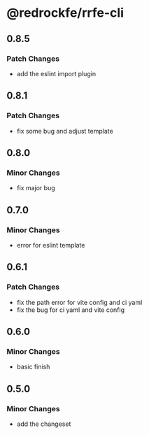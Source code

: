 # @redrockfe/rrfe-cli

## 0.8.5

### Patch Changes

- add the eslint import plugin

## 0.8.1

### Patch Changes

- fix some bug and adjust template

## 0.8.0

### Minor Changes

- fix major bug

## 0.7.0

### Minor Changes

- error for eslint template

## 0.6.1

### Patch Changes

- fix the path error for vite config and ci yaml
- fix the bug for ci yaml and vite config

## 0.6.0

### Minor Changes

- basic finish

## 0.5.0

### Minor Changes

- add the changeset
